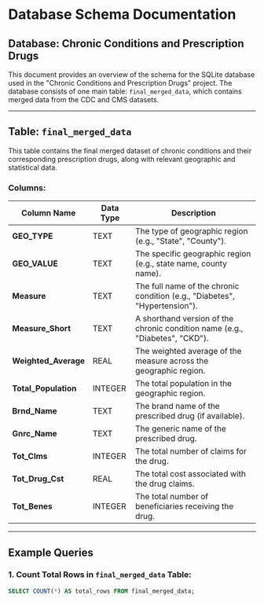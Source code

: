 # Database Schema Documentation

## Database: Chronic Conditions and Prescription Drugs

This document provides an overview of the schema for the SQLite database used in the "Chronic Conditions and Prescription Drugs" project. The database consists of one main table: `final_merged_data`, which contains merged data from the CDC and CMS datasets.

---

## Table: `final_merged_data`

This table contains the final merged dataset of chronic conditions and their corresponding prescription drugs, along with relevant geographic and statistical data.

### Columns:

| Column Name       | Data Type | Description                                                                 |
|-------------------|-----------|-----------------------------------------------------------------------------|
| **GEO_TYPE**      | TEXT      | The type of geographic region (e.g., "State", "County").                    |
| **GEO_VALUE**     | TEXT      | The specific geographic region (e.g., state name, county name).             |
| **Measure**       | TEXT      | The full name of the chronic condition (e.g., "Diabetes", "Hypertension").  |
| **Measure_Short** | TEXT      | A shorthand version of the chronic condition name (e.g., "Diabetes", "CKD").|
| **Weighted_Average** | REAL  | The weighted average of the measure across the geographic region.           |
| **Total_Population** | INTEGER | The total population in the geographic region.                              |
| **Brnd_Name**     | TEXT      | The brand name of the prescribed drug (if available).                       |
| **Gnrc_Name**     | TEXT      | The generic name of the prescribed drug.                                     |
| **Tot_Clms**      | INTEGER   | The total number of claims for the drug.                                     |
| **Tot_Drug_Cst**  | REAL      | The total cost associated with the drug claims.                              |
| **Tot_Benes**     | INTEGER   | The total number of beneficiaries receiving the drug.                        |

---

## Example Queries

### 1. **Count Total Rows in `final_merged_data` Table:**

```sql
SELECT COUNT(*) AS total_rows FROM final_merged_data;
